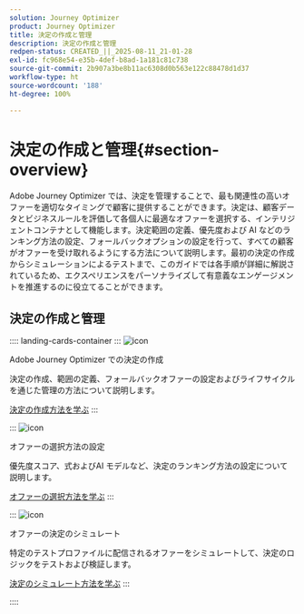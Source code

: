 ```yaml
---
solution: Journey Optimizer
product: Journey Optimizer
title: 決定の作成と管理
description: 決定の作成と管理
redpen-status: CREATED_||_2025-08-11_21-01-28
exl-id: fc968e54-e35b-4def-b8ad-1a181c81c738
source-git-commit: 2b907a3be8b11ac6308d0b563e122c88478d1d37
workflow-type: ht
source-wordcount: '188'
ht-degree: 100%

---
```


# 決定の作成と管理{#section-overview}

Adobe Journey Optimizer では、決定を管理することで、最も関連性の高いオファーを適切なタイミングで顧客に提供することができます。決定は、顧客データとビジネスルールを評価して各個人に最適なオファーを選択する、インテリジェントコンテナとして機能します。決定範囲の定義、優先度および AI などのランキング方法の設定、フォールバックオプションの設定を行って、すべての顧客がオファーを受け取れるようにする方法について説明します。最初の決定の作成からシミュレーションによるテストまで、このガイドでは各手順が詳細に解説されているため、エクスペリエンスをパーソナライズして有意義なエンゲージメントを推進するのに役立てることができます。

## 決定の作成と管理

:::: landing-cards-container
:::
![icon](https://cdn.experienceleague.adobe.com/icons/circle-play.svg?lang=ja)

Adobe Journey Optimizer での決定の作成

決定の作成、範囲の定義、フォールバックオファーの設定およびライフサイクルを通じた管理の方法について説明します。

[決定の作成方法を学ぶ](../using/offers/offer-activities/create-offer-activities.md)
:::

:::
![icon](https://cdn.experienceleague.adobe.com/icons/gear.svg?lang=ja)

オファーの選択方法の設定

優先度スコア、式およびAI モデルなど、決定のランキング方法の設定について説明します。

[オファーの選択方法を学ぶ](../using/offers/offer-activities/configure-offer-selection.md)
:::

:::
![icon](https://cdn.experienceleague.adobe.com/icons/code-branch.svg?lang=ja)

オファーの決定のシミュレート

特定のテストプロファイルに配信されるオファーをシミュレートして、決定のロジックをテストおよび検証します。

[決定のシミュレート方法を学ぶ](../using/offers/offer-activities/simulation.md)
:::

::::
